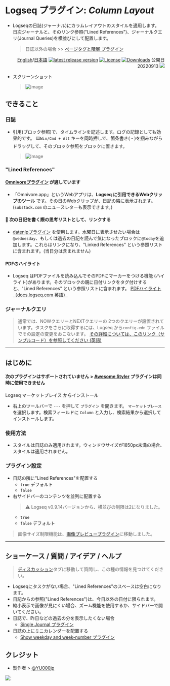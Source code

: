 # Logseq プラグイン: *Column Layout*

- Logseqの日誌(ジャーナル)にカラムレイアウトのスタイルを適用します。
日次ジャーナルと、そのリンク参照("Lined References")、ジャーナルクエリ(Journal Queries)を横並びにして配置します。
  > 日誌以外の場合 >> [ページタグと階層 プラグイン](https://github.com/YU000jp/logseq-page-tags-and-hierarchy/)

<div align="right">

[English](https://github.com/YU000jp/Logseq-column-Layout)/[日本語](https://github.com/YU000jp/Logseq-column-Layout/blob/main/README.ja.md) [![latest release version](https://img.shields.io/github/v/release/YU000jp/Logseq-column-Layout)](https://github.com/YU000jp/Logseq-column-Layout/releases)
[![License](https://img.shields.io/github/license/YU000jp/Logseq-column-Layout?color=blue)](https://github.com/YU000jp/Logseq-column-Layout/blob/main/LICENSE)
[![Downloads](https://img.shields.io/github/downloads/YU000jp/Logseq-column-Layout/total.svg)](https://github.com/YU000jp/Logseq-column-Layout/releases)
 公開日 20220913 <a href="https://www.buymeacoffee.com/yu000japan"><img src="https://img.buymeacoffee.com/button-api/?text=Buy me a pizza&emoji=🍕&slug=yu000japan&button_colour=FFDD00&font_colour=000000&font_family=Poppins&outline_colour=000000&coffee_colour=ffffff" /></a>
</div>

- スクリーンショット
  > ![image](https://user-images.githubusercontent.com/111847207/195663729-7c979e9e-9309-4f0b-9766-581778c5aaa7.png)

## できること

### 日誌

- 引用(ブロック参照)で、タイムラインを記述します。ログの記録としても効果的です。 ⌨️`Win/Cmd + Alt` キーを同時押しで、箇条書き(・)を掴みながらドラッグして、そのブロック参照をブロックに置きます。

  > ![image](https://user-images.githubusercontent.com/111847207/195662824-35aecadd-c404-42a8-82eb-54ffc628c321.png)

### "Lined References"

#### [Omnivoreプラグイン](https://github.com/omnivore-app/logseq-omnivore) が適しています

- 「Omnivore.app」というWebアプリは、**Logseq に引用できるWebクリップのツール** です。その日のWebクリップが、日記の隣に表示されます。 (`substack.com` のニュースレターも表示できます。)

#### 📅 次の日記を書く際の思考リストとして、リンクする

- [datenlpプラグイン](https://github.com/hkgnp/logseq-datenlp-plugin) を使用します。水曜日に表示させたい場合は`@wednesday`、もしくは過去の日記を読んで気になったブロックに`@today`を追加します。これらはリンクになり、"Linked References" という参照リストに含まれます。(当日分は含まれません)

#### PDFのハイライト

- Logseq はPDFファイルを読み込んでそのPDFにマーカーをつける機能 (ハイライト)があります。そのブロックの親に日付リンクをタグ付けすると、"Lined References" という参照リストに含まれます。 [PDFハイライト（docs.logseq.com 英語）](https://docs.logseq.com/#/page/pdf%20highlights)

### ジャーナルクエリ

> 通常では、NOWクエリーとNEXTクエリーの 2つのクエリーが設置されています。タスクをさらに取得するには、Logseq から`config.edn` ファイルでその設定の変更をおこないます。 [その詳細については、このリンク（サンプルコード）を参照してください (英語)](https://github.com/YU000jp/logseq-default-queries-journals)

---

## はじめに

#### 次のプラグインはサポートされていません > [Awesome Styler](https://github.com/yoyurec/logseq-awesome-styler) プラグインは同時に使用できません

Logseq マーケットプレイス からインストール
  - 右上のツールバーで `---` を押して `プラグイン` を開きます。 `マーケットプレース` を選択します。検索フィールドに `Column` と入力し、検索結果から選択してインストールします。

### 使用方法

- スタイルは日誌のみ適用されます。ウィンドウサイズが1850px未満の場合、スタイルは適用されません。

### プラグイン設定

- 日誌の隣に"Lined References"を配置する
   - `true` デフォルト
   - `false`
- 右サイドバーのコンテンツを並列に配置する
   > ⚠️ Logseq v0.9.14バージョンから、横並びの制限は2になりました。
   - `true`
   - `false` デフォルト

> 画像サイズ制限機能は、[画像プレビュープラグイン](https://github.com/YU000jp/logseq-plugin-preview-image)に移動しました。

---

## ショーケース / 質問 / アイデア / ヘルプ

> [ディスカッション](https://github.com/YU000jp/Logseq-column-Layout/discussions)タブに移動して質問し、この種の情報を見つけてください。

- Logseqにタスクがない場合、"Lined References"のスペースは空白になります。
- 日記からの参照("Lined References")は、今日以外の日付に限られます。
- 縮小表示で画像が見にくい場合、ズーム機能を使用するか、サイドバーで開いてください。
- 日誌で、昨日などの過去の分を表示したくない場合
  - [Single Journal プラグイン](https://github.com/YU000jp/logseq-plugin-single-journal)
- 日誌の上にミニカレンダーを配置する
  - [Show weekday and week-number プラグイン](https://github.com/YU000jp/logseq-plugin-show-weekday-and-week-number)

## クレジット

- 製作者 > [@YU000jp](https://github.com/YU000jp)

<a href="https://www.buymeacoffee.com/yu000japan"><img src="https://img.buymeacoffee.com/button-api/?text=Buy me a pizza&emoji=🍕&slug=yu000japan&button_colour=FFDD00&font_colour=000000&font_family=Poppins&outline_colour=000000&coffee_colour=ffffff" /></a>
